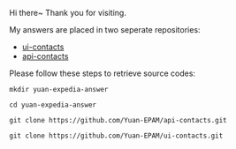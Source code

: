 Hi there~ Thank you for visiting.

My answers are placed in two seperate repositories:
- [ui-contacts](https://github.com/Yuan-EPAM/ui-contacts)
- [api-contacts](https://github.com/Yuan-EPAM/api-contacts)

Please follow these steps to retrieve source codes:

```
mkdir yuan-expedia-answer

cd yuan-expedia-answer

git clone https://github.com/Yuan-EPAM/api-contacts.git

git clone https://github.com/Yuan-EPAM/ui-contacts.git
```
